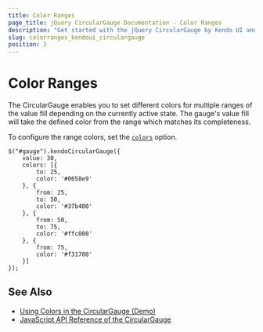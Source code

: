 ```yaml
---
title: Color Ranges
page_title: jQuery CircularGauge Documentation - Color Ranges
description: "Get started with the jQuery CircularGauge by Kendo UI and learn how to set distinct colors for the different value ranges."
slug: colorranges_kendoui_circulargauge
position: 2
---
```


# Color Ranges

The CircularGauge enables you to set different colors for multiple ranges of the value fill depending on the currently active state. The gauge's value fill will take the defined color from the range which matches its completeness.

To configure the range colors, set the [`colors`](/api/javascript/dataviz/ui/circulargauge/configuration/colors)  option.

    $("#gauge").kendoCircularGauge({
        value: 30,
        colors: [{
            to: 25,
            color: '#0058e9'
        }, {
            from: 25,
            to: 50,
            color: '#37b400'
        }, {
            from: 50,
            to: 75,
            color: '#ffc000'
        }, {
            from: 75,
            color: '#f31700'
        }]
    });

## See Also

* [Using Colors in the CircularGauge (Demo)](https://demos.telerik.com/kendo-ui/circular-gauge/colors)
* [JavaScript API Reference of the CircularGauge](/api/javascript/dataviz/ui/circulargauge)
